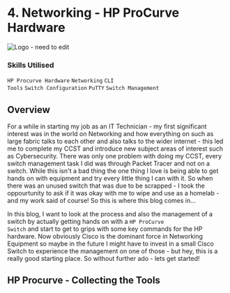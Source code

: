 # 4. Networking - HP ProCurve Hardware

![Logo - need to edit](https://github.com/user-attachments/assets/f630c5bf-169d-4b5c-b841-fa4162da1fc6)

### Skills Utilised

<code>HP Procurve Hardware</code> <code>Networking</code> <code>CLI Tools</code> <code>Switch Configuration</code> <code>PuTTY</code> <code>Switch Management</code>

## Overview

For a while in starting my job as an IT Technician - my first significant interest was in the world on Networking and how everything on such as large fabric talks to each other and also talks to the wider internet - this led me to complete my CCST and introduce new subject areas of interest such as Cybersecurity. There was only one problem with doing my CCST, every switch management task I did was through Packet Tracer and not on a switch. While this isn't a bad thing the one thing I love is being able to get hands on with equipment and try every little thing I can with it. So when there was an unused switch that was due to be scrapped - I took the oppourtunity to ask if it was okay with me to wipe and use as a homelab - and my work said of course! So this is where this blog comes in...

In this blog, I want to look at the process and also the management of a switch by actually getting hands on with a <code>HP ProCurve Switch</code> and start to get to grips with some key commands for the HP hardware. Now obviously Cisco is the dominant force in Networking Equipment so maybe in the future I might have to invest in a small Cisco Switch to experience the management on one of those - but hey, this is a really good starting place. So without further ado - lets get started!

## HP Procurve - Collecting the Tools



